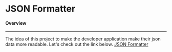 # JSON Formatter

#### Overview
---

The idea of this project to make the developer application make their json data more readable. Let's check out the link below.
[JSON Formatter](https://redhattt.github.io/json-formatter)
